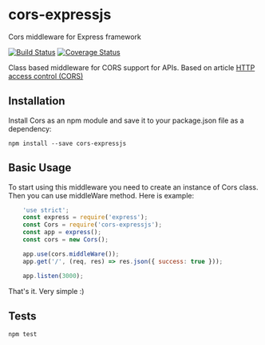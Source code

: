 # cors-expressjs
Cors middleware for Express framework


[![Build Status](https://travis-ci.org/agroupp/cors-expressjs.svg?branch=master)](https://travis-ci.org/agroupp/cors-expressjs)
[![Coverage Status](https://coveralls.io/repos/github/agroupp/cors-expressjs/badge.svg?branch=master)](https://coveralls.io/github/agroupp/cors-expressjs?branch=master)


Class based middleware for CORS support for APIs.
Based on article [HTTP access control (CORS)](https://developer.mozilla.org/en-US/docs/Web/HTTP/Access_control_CORS)

## Installation
Install Cors as an npm module and save it to your package.json file as a dependency:
    
    npm install --save cors-expressjs


## Basic Usage
To start using this middleware you need to create an instance of Cors class. Then you can use middleWare method. Here is example:

```javascript
    'use strict';
    const express = require('express');
    const Cors = require('cors-expressjs');
    const app = express();
    const cors = new Cors();

    app.use(cors.middleWare());
    app.get('/', (req, res) => res.json({ success: true }));

    app.listen(3000);
```

That's it. Very simple :)

## Tests

    npm test

